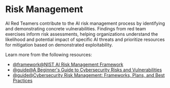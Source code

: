 # Risk Management

AI Red Teamers contribute to the AI risk management process by identifying and demonstrating concrete vulnerabilities. Findings from red team exercises inform risk assessments, helping organizations understand the likelihood and potential impact of specific AI threats and prioritize resources for mitigation based on demonstrated exploitability.

Learn more from the following resources:

- [@framework@NIST AI Risk Management Framework](https://www.nist.gov/itl/ai-risk-management-framework)
- [@guide@A Beginner's Guide to Cybersecurity Risks and Vulnerabilities](https://online.champlain.edu/blog/beginners-guide-cybersecurity-risk-management)
- [@guide@Cybersecurity Risk Management: Frameworks, Plans, and Best Practices](https://hyperproof.io/resource/cybersecurity-risk-management-process/)
